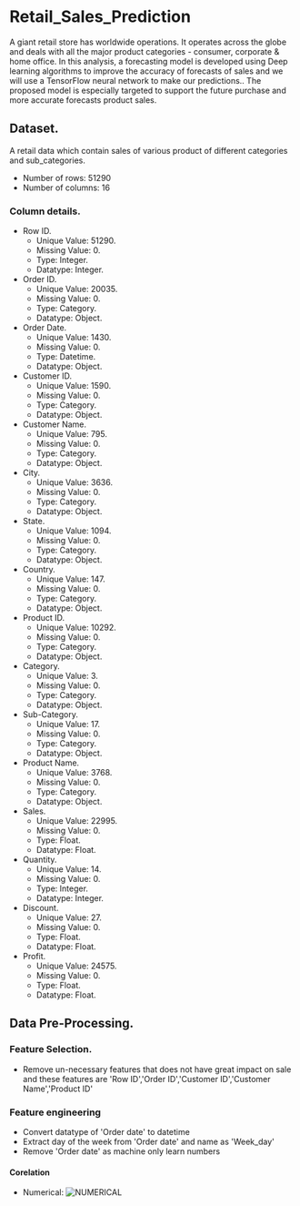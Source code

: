 # Retail_Sales_Prediction
A giant retail store has worldwide operations. It operates across the globe and deals with all the major product categories - consumer, corporate & home office. In this analysis, a forecasting model is developed using Deep learning algorithms to improve the accuracy of forecasts of sales and we will use a TensorFlow neural network to make our predictions.. The proposed model is especially targeted to support the future purchase and more accurate forecasts product sales.
## Dataset.
A retail data which contain sales of various product of different categories and sub_categories.
* Number of rows:    51290
* Number of columns: 16
### Column details.
* Row ID.
  * Unique Value: 51290.
  * Missing Value: 0.
  * Type: Integer.
  * Datatype: Integer.
* Order ID.
  * Unique Value: 20035.
  * Missing Value: 0.
  * Type: Category.
  * Datatype: Object.
* Order Date.
  * Unique Value: 1430.
  * Missing Value: 0.
  * Type: Datetime.
  * Datatype: Object.
* Customer ID.
  * Unique Value: 1590.
  * Missing Value: 0.
  * Type: Category.
  * Datatype: Object.
* Customer Name.
  * Unique Value: 795.
  * Missing Value: 0.
  * Type: Category.
  * Datatype: Object.
* City.
  * Unique Value: 3636.
  * Missing Value: 0.
  * Type: Category.
  * Datatype: Object.
* State.
  * Unique Value: 1094.
  * Missing Value: 0.
  * Type: Category.
  * Datatype: Object.
* Country.
  * Unique Value: 147.
  * Missing Value: 0.
  * Type: Category.
  * Datatype: Object.
* Product ID.
  * Unique Value: 10292.
  * Missing Value: 0.
  * Type: Category.
  * Datatype: Object.
* Category.
  * Unique Value: 3.
  * Missing Value: 0.
  * Type: Category.
  * Datatype: Object.
* Sub-Category.
  * Unique Value: 17.
  * Missing Value: 0.
  * Type: Category.
  * Datatype: Object.
* Product Name.
  * Unique Value: 3768.
  * Missing Value: 0.
  * Type: Category.
  * Datatype: Object.
* Sales.
  * Unique Value: 22995.
  * Missing Value: 0.
  * Type: Float.
  * Datatype: Float.
* Quantity.
  * Unique Value: 14.
  * Missing Value: 0.
  * Type: Integer.
  * Datatype: Integer.
* Discount.
  * Unique Value: 27.
  * Missing Value: 0.
  * Type: Float.
  * Datatype: Float.
* Profit.
  * Unique Value: 24575.
  * Missing Value: 0.
  * Type: Float.
  * Datatype: Float.

## Data Pre-Processing.
### Feature Selection.
  * Remove un-necessary features that does not have great impact on sale and these features are 'Row ID','Order ID','Customer ID','Customer Name','Product ID'

### Feature engineering
  * Convert datatype of 'Order date' to datetime
  * Extract day of the week from 'Order date' and name as 'Week_day'
  * Remove 'Order date' as machine only learn numbers
#### Corelation
  * Numerical:
  ![NUMERICAL]()
